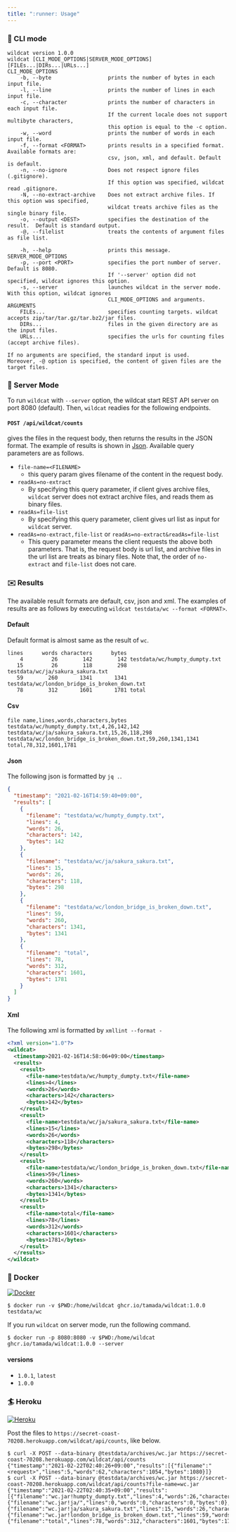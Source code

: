 ```yaml
---
title: ":runner: Usage"
---
```


### :shoe: CLI mode

```shell
wildcat version 1.0.0
wildcat [CLI_MODE_OPTIONS|SERVER_MODE_OPTIONS] [FILEs...|DIRs...|URLs...]
CLI_MODE_OPTIONS
    -b, --byte                  prints the number of bytes in each input file.
    -l, --line                  prints the number of lines in each input file.
    -c, --character             prints the number of characters in each input file.
                                If the current locale does not support multibyte characters,
                                this option is equal to the -c option.
    -w, --word                  prints the number of words in each input file.
    -f, --format <FORMAT>       prints results in a specified format.  Available formats are:
                                csv, json, xml, and default. Default is default.
    -n, --no-ignore             Does not respect ignore files (.gitignore).
                                If this option was specified, wildcat read .gitignore.
    -N, --no-extract-archive    Does not extract archive files. If this option was specified,
                                wildcat treats archive files as the single binary file.
    -o, --output <DEST>         specifies the destination of the result.  Default is standard output.
    -@, --filelist              treats the contents of argument files as file list.

    -h, --help                  prints this message.
SERVER_MODE_OPTIONS
    -p, --port <PORT>           specifies the port number of server.  Default is 8080.
                                If '--server' option did not specified, wildcat ignores this option.
    -s, --server                launches wildcat in the server mode. With this option, wildcat ignores
                                CLI_MODE_OPTIONS and arguments.
ARGUMENTS
    FILEs...                    specifies counting targets. wildcat accepts zip/tar/tar.gz/tar.bz2/jar files.
    DIRs...                     files in the given directory are as the input files.
    URLs...                     specifies the urls for counting files (accept archive files).

If no arguments are specified, the standard input is used.
Moreover, -@ option is specified, the content of given files are the target files.
```

### :high_heel: Server Mode

To run `wildcat` with `--server` option, the wildcat start REST API server on port 8080 (default).
Then, `wildcat` readies for the following endpoints.

#### `POST /api/wildcat/counts`

gives the files in the request body, then returns the results in the JSON format.
The example of results is shown in [Json](#json).
Available query parameters are as follows.

* `file-name=<FILENAME>`
    * this query param gives filename of the content in the request body.
* `readAs=no-extract`
    * By specifying this query parameter, if client gives archive files, `wildcat` server does not extract archive files, and reads them as binary files.
* `readAs=file-list`
    * By specifying this query parameter, client gives url list as input for `wildcat` server.
* `readAs=no-extract,file-list` or `readAs=no-extract&readAs=file-list`
    * This query parameter means the client requests the above both parameters.
      That is, the request body is url list, and archive files in the url list are treats as binary files.
      Note that, the order of `no-extract` and `file-list` does not care.

### :envelope: Results

The available result formats are default, csv, json and xml.
The examples of results are as follows by executing `wildcat testdata/wc --format <FORMAT>`.

#### Default

Default format is almost same as the result of `wc`.

```shell
lines      words characters      bytes
    4         26        142        142 testdata/wc/humpty_dumpty.txt
   15         26        118        298 testdata/wc/ja/sakura_sakura.txt
   59        260       1341       1341 testdata/wc/london_bridge_is_broken_down.txt
   78        312       1601       1781 total
```

#### Csv

```csv
file name,lines,words,characters,bytes
testdata/wc/humpty_dumpty.txt,4,26,142,142
testdata/wc/ja/sakura_sakura.txt,15,26,118,298
testdata/wc/london_bridge_is_broken_down.txt,59,260,1341,1341
total,78,312,1601,1781
```

#### Json

The following json is formatted by `jq .`.

```JSON
{
  "timestamp": "2021-02-16T14:59:40+09:00",
  "results": [
    {
      "filename": "testdata/wc/humpty_dumpty.txt",
      "lines": 4,
      "words": 26,
      "characters": 142,
      "bytes": 142
    },
    {
      "filename": "testdata/wc/ja/sakura_sakura.txt",
      "lines": 15,
      "words": 26,
      "characters": 118,
      "bytes": 298
    },
    {
      "filename": "testdata/wc/london_bridge_is_broken_down.txt",
      "lines": 59,
      "words": 260,
      "characters": 1341,
      "bytes": 1341
    },
    {
      "filename": "total",
      "lines": 78,
      "words": 312,
      "characters": 1601,
      "bytes": 1781
    }
  ]
}
```

#### Xml

The following xml is formatted by `xmllint --format -`

```xml
<?xml version="1.0"?>
<wildcat>
  <timestamp>2021-02-16T14:58:06+09:00</timestamp>
  <results>
    <result>
      <file-name>testdata/wc/humpty_dumpty.txt</file-name>
      <lines>4</lines>
      <words>26</words>
      <characters>142</characters>
      <bytes>142</bytes>
    </result>
    <result>
      <file-name>testdata/wc/ja/sakura_sakura.txt</file-name>
      <lines>15</lines>
      <words>26</words>
      <characters>118</characters>
      <bytes>298</bytes>
    </result>
    <result>
      <file-name>testdata/wc/london_bridge_is_broken_down.txt</file-name>
      <lines>59</lines>
      <words>260</words>
      <characters>1341</characters>
      <bytes>1341</bytes>
    </result>
    <result>
      <file-name>total</file-name>
      <lines>78</lines>
      <words>312</words>
      <characters>1601</characters>
      <bytes>1781</bytes>
    </result>
  </results>
</wildcat>
```

### :whale: Docker

[![Docker](https://img.shields.io/badge/Docker-ghcr.io%2Ftamada%2Fwildcat%3A1.0.3-green?logo=docker)](https://github.com/users/tamada/packages/container/package/wildcat)

```shell
$ docker run -v $PWD:/home/wildcat ghcr.io/tamada/wildcat:1.0.0 testdata/wc
```

If you run `wildcat` on server mode, run the following command.

```shell
$ docker run -p 8080:8080 -v $PWD:/home/wildcat ghcr.io/tamada/wildcat:1.0.0 --server
```

#### versions

* `1.0.1`, `latest`
* `1.0.0`

### :surfer: Heroku

[![Heroku](https://img.shields.io/badge/Heroku-secret--coast--70208-green?logo=heroku)](https://secret-coast-70208.herokuapp.com/wildcat/)

Post the files to `https://secret-coast-70208.herokuapp.com/wildcat/api/counts`, like below.

```
$ curl -X POST --data-binary @testdata/archives/wc.jar https://secret-coast-70208.herokuapp.com/wildcat/api/counts
{"timestamp":"2021-02-22T02:40:26+09:00","results":[{"filename":"<request>","lines":5,"words":62,"characters":1054,"bytes":1080}]}
$ curl -X POST --data-binary @testdata/archives/wc.jar https://secret-coast-70208.herokuapp.com/wildcat/api/counts?file-name=wc.jar
{"timestamp":"2021-02-22T02:40:35+09:00","results":[{"filename":"wc.jar!humpty_dumpty.txt","lines":4,"words":26,"characters":142,"bytes":142},{"filename":"wc.jar!ja/","lines":0,"words":0,"characters":0,"bytes":0},{"filename":"wc.jar!ja/sakura_sakura.txt","lines":15,"words":26,"characters":118,"bytes":298},{"filename":"wc.jar!london_bridge_is_broken_down.txt","lines":59,"words":260,"characters":1341,"bytes":1341},{"filename":"total","lines":78,"words":312,"characters":1601,"bytes":1781}]}
```
